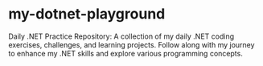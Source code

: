 # my-dotnet-playground
Daily .NET Practice Repository: A collection of my daily .NET coding exercises, challenges, and learning projects. Follow along with my journey to enhance my .NET skills and explore various programming concepts.
